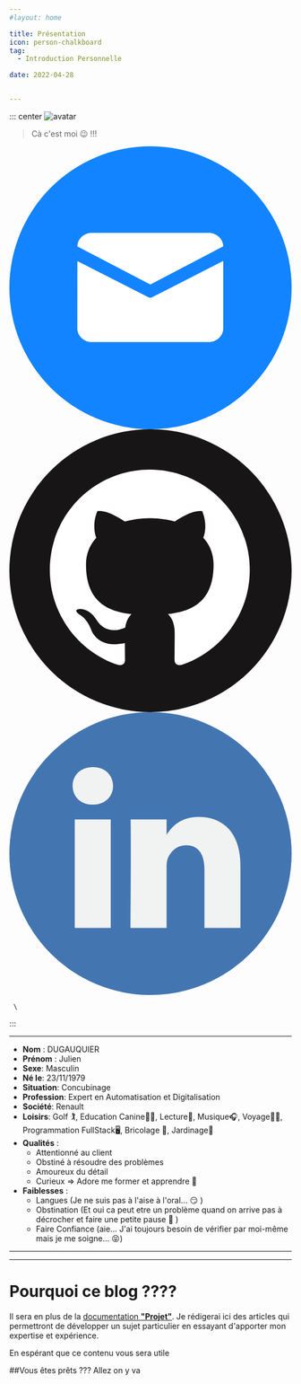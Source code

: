 ```yaml
---
#layout: home

title: Présentation
icon: person-chalkboard
tag:
  - Introduction Personnelle 

date: 2022-04-28


---
```



::: center
![avatar](/avatar.jpg)
> Cà c'est moi :wink: !!!

<div class="social-media-wrapper"><a class="social-media" href="mailto:julien.dugauquier@renault.com" rel="noopener noreferrer" target="_blank" aria-label="Email" data-balloon-pos="up"><svg xmlns="http://www.w3.org/2000/svg" class="icon email-icon" viewBox="0 0 1024 1024" arialabelledby="email"><circle cx="512" cy="512" r="512" fill="#1384FF"></circle>,<path d="M299.372 313.572H722.93c28.945 0 52.61 21.845 52.975 48.787L511.333 500.35 246.76 362.481c.182-27.003 23.666-48.97 52.611-48.97zm-52.671 101.702l-.243 244.121c0 27.186 23.848 49.395 52.914 49.395H722.93c29.127 0 52.975-22.21 52.975-49.395V415.152L517.522 546.71a13.957 13.957 0 01-12.682 0L246.7 415.274z" fill="#fff"></path></svg></a><a class="social-media" href="https://github.com/a670485" rel="noopener noreferrer" target="_blank" aria-label="GitHub" data-balloon-pos="up"><svg xmlns="http://www.w3.org/2000/svg" class="icon github-icon" viewBox="0 0 1024 1024" arialabelledby="github"><circle cx="512" cy="512" r="512" fill="#171515"></circle>,<path d="M509.423 146.442c-200.317 0-362.756 162.42-362.756 362.8 0 160.266 103.936 296.24 248.109 344.217 18.139 3.327 24.76-7.872 24.76-17.486 0-8.613-.313-31.427-.49-61.702-100.912 21.923-122.205-48.63-122.205-48.63-16.495-41.91-40.28-53.067-40.28-53.067-32.937-22.51 2.492-22.053 2.492-22.053 36.407 2.566 55.568 37.386 55.568 37.386 32.362 55.438 84.907 39.43 105.58 30.143 3.296-23.444 12.667-39.43 23.032-48.498-80.557-9.156-165.246-40.28-165.246-179.297 0-39.604 14.135-71.988 37.342-97.348-3.731-9.178-16.18-46.063 3.556-96.009 0 0 30.46-9.754 99.76 37.19 28.937-8.048 59.97-12.071 90.823-12.211 30.807.14 61.843 4.165 90.822 12.21 69.26-46.944 99.663-37.189 99.663-37.189 19.792 49.946 7.34 86.831 3.61 96.01 23.25 25.359 37.29 57.742 37.29 97.347 0 139.366-84.82 170.033-165.637 179.013 13.026 11.2 24.628 33.342 24.628 67.182 0 48.498-.445 87.627-.445 99.521 0 9.702 6.535 20.988 24.945 17.444 144.03-48.067 247.881-183.95 247.881-344.175 0-200.378-162.442-362.798-362.802-362.798z" fill="#fff"></path></svg></a><a class="social-media" href="https://www.linkedin.com/in/julien-dugauquier-a708a2171" rel="noopener noreferrer" target="_blank" aria-label="Linkedin" data-balloon-pos="up"><svg xmlns="http://www.w3.org/2000/svg" class="icon linkedin-icon" viewBox="0 0 1024 1024" arialabelledby="linkedin"><circle cx="512" cy="512" r="512" fill="#4376B1"></circle>,<path d="M838.301 555.94v225.157h-130.54V571.03c0-52.746-18.847-88.766-66.112-88.766-36.069 0-57.496 24.25-66.959 47.732-3.436 8.391-4.322 20.045-4.322 31.814v219.277h-130.55s1.752-355.784 0-392.613h130.56v55.637c-.263.438-.633.867-.867 1.285h.866v-1.285c17.349-26.694 48.287-64.856 117.651-64.856 85.884 0 150.273 56.114 150.273 176.685zm-535.05-356.72c-44.655 0-73.87 29.314-73.87 67.826 0 37.695 28.368 67.855 72.157 67.855h.847c45.532 0 73.842-30.16 73.842-67.855-.866-38.512-28.31-67.825-72.975-67.825zM237.14 781.098h130.5V388.474h-130.5v392.623z" fill="#F1F2F2"></path></svg></a></div>

     \
:::
 



---
- **Nom** : DUGAUQUIER
- **Prénom** : Julien
- **Sexe**: Masculin
- **Né le**: 23/11/1979
- **Situation**: Concubinage
- **Profession**: Expert en Automatisation et Digitalisation 
- **Société**: Renault
- **Loisirs**: Golf :golfing:, Education Canine:service_dog:, Lecture:book:, Musique:headphones:, Voyage:flight_departure::palm_tree:, Programmation FullStack:desktop_computer:, Bricolage	:wrench:, Jardinage:house_with_garden:
- **Qualités** :
    - Attentionné au client
    - Obstiné à résoudre des problèmes
    - Amoureux du détail
    - Curieux => Adore me former et apprendre :thinking:
- **Faiblesses** :
    - Langues (Je ne suis pas à l'aise à l'oral... :smirk: )
    - Obstination (Et oui ca peut etre un problème quand on arrive pas à décrocher et faire une petite pause :exploding_head: )
    - Faire Confiance (aie... J'ai toujours besoin de vérifier par moi-même mais je me soigne... :stuck_out_tongue_closed_eyes:)

---
---
# Pourquoi ce blog ????

Il sera en plus de la [documentation **"Projet"**](/home.md). Je rédigerai ici des articles qui permettront de développer un sujet particulier en essayant d'apporter mon expertise et expérience.

En espérant que ce contenu vous sera utile

##Vous êtes prêts ???  Allez on y va 
